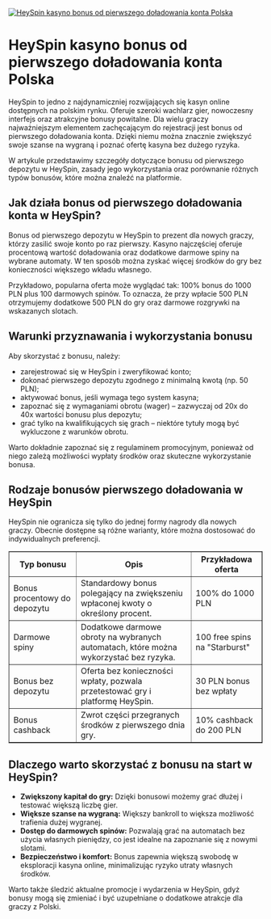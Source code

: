 [![HeySpin kasyno bonus od pierwszego doładowania konta Polska](https://123-caf.pages.dev/gitsignup.png)](https://vrmoo.ru/Bt82HjjY)

<h1>HeySpin kasyno bonus od pierwszego doładowania konta Polska</h1> <p>HeySpin to jedno z najdynamiczniej rozwijających się kasyn online dostępnych na polskim rynku. Oferuje szeroki wachlarz gier, nowoczesny interfejs oraz atrakcyjne bonusy powitalne. Dla wielu graczy najważniejszym elementem zachęcającym do rejestracji jest bonus od pierwszego doładowania konta. Dzięki niemu można znacznie zwiększyć swoje szanse na wygraną i poznać ofertę kasyna bez dużego ryzyka.</p>  <p>W artykule przedstawimy szczegóły dotyczące bonusu od pierwszego depozytu w HeySpin, zasady jego wykorzystania oraz porównanie różnych typów bonusów, które można znaleźć na platformie.</p>  <h2>Jak działa bonus od pierwszego doładowania konta w HeySpin?</h2> <p>Bonus od pierwszego depozytu w HeySpin to prezent dla nowych graczy, którzy zasilić swoje konto po raz pierwszy. Kasyno najczęściej oferuje procentową wartość doładowania oraz dodatkowe darmowe spiny na wybrane automaty. W ten sposób można zyskać więcej środków do gry bez konieczności większego wkładu własnego.</p>  <p>Przykładowo, popularna oferta może wyglądać tak: 100% bonus do 1000 PLN plus 100 darmowych spinów. To oznacza, że przy wpłacie 500 PLN otrzymujemy dodatkowe 500 PLN do gry oraz darmowe rozgrywki na wskazanych slotach.</p>  <h2>Warunki przyznawania i wykorzystania bonusu</h2> <p>Aby skorzystać z bonusu, należy:</p> <ul>   <li>zarejestrować się w HeySpin i zweryfikować konto;</li>   <li>dokonać pierwszego depozytu zgodnego z minimalną kwotą (np. 50 PLN);</li>   <li>aktywować bonus, jeśli wymaga tego system kasyna;</li>   <li>zapoznać się z wymaganiami obrotu (wager) – zazwyczaj od 20x do 40x wartości bonusu plus depozytu;</li>   <li>grać tylko na kwalifikujących się grach – niektóre tytuły mogą być wykluczone z warunków obrotu.</li> </ul>  <p>Warto dokładnie zapoznać się z regulaminem promocyjnym, ponieważ od niego zależą możliwości wypłaty środków oraz skuteczne wykorzystanie bonusa.</p>  <h2>Rodzaje bonusów pierwszego doładowania w HeySpin</h2> <p>HeySpin nie ogranicza się tylko do jednej formy nagrody dla nowych graczy. Obecnie dostępne są różne warianty, które można dostosować do indywidualnych preferencji.</p>  <table border="1" cellpadding="6" cellspacing="0" style="border-collapse: collapse; width: 100%; max-width: 600px;">   <thead>     <tr>       <th>Typ bonusu</th>       <th>Opis</th>       <th>Przykładowa oferta</th>     </tr>   </thead>   <tbody>     <tr>       <td>Bonus procentowy do depozytu</td>       <td>Standardowy bonus polegający na zwiększeniu wpłaconej kwoty o określony procent.</td>       <td>100% do 1000 PLN</td>     </tr>     <tr>       <td>Darmowe spiny</td>       <td>Dodatkowe darmowe obroty na wybranych automatach, które można wykorzystać bez ryzyka.</td>       <td>100 free spins na "Starburst"</td>     </tr>     <tr>       <td>Bonus bez depozytu</td>       <td>Oferta bez konieczności wpłaty, pozwala przetestować gry i platformę HeySpin.</td>       <td>30 PLN bonus bez wpłaty</td>     </tr>     <tr>       <td>Bonus cashback</td>       <td>Zwrot części przegranych środków z pierwszego dnia gry.</td>       <td>10% cashback do 200 PLN</td>     </tr>   </tbody> </table>  <h2>Dlaczego warto skorzystać z bonusu na start w HeySpin?</h2> <ul>   <li><strong>Zwiększony kapitał do gry:</strong> Dzięki bonusowi możemy grać dłużej i testować większą liczbę gier.</li>   <li><strong>Większe szanse na wygraną:</strong> Większy bankroll to większa możliwość trafienia dużej wygranej.</li>   <li><strong>Dostęp do darmowych spinów:</strong> Pozwalają grać na automatach bez użycia własnych pieniędzy, co jest idealne na zapoznanie się z nowymi slotami.</li>   <li><strong>Bezpieczeństwo i komfort:</strong> Bonus zapewnia większą swobodę w eksploracji kasyna online, minimalizując ryzyko utraty własnych środków.</li> </ul>  <p>Warto także śledzić aktualne promocje i wydarzenia w HeySpin, gdyż bonusy mogą się zmieniać i być uzupełniane o dodatkowe atrakcje dla graczy z Polski.</p>